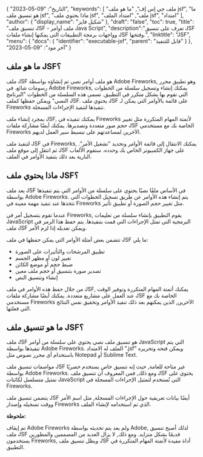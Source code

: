 {
"التاريخ": "09-05-2023",
  "keywords": [
"ملف جي إس إف",
"ما هو ملف jsf",
"ما هو تنسيق ملف jsf",
"ماذا يحتوي ملف jsf",
"ملف",
"امتداد الملف jsf",
"امتداد"
],
  "author": {
"display_name": "شكيل فايز"
},
"draft": "false",
"toc": true,
"title": "تنسيق ملف JSF - ملف أوامر Java Script",
  "description":"تعرف على تنسيق JSF وواجهات برمجة التطبيقات التي يمكنها إنشاء ملفات JSF وفتحها.",
"linktitle": "JSF",
  "menu": {
    "docs": {
      "identifier": "executable-jsf",
"parent": "قابل للتنفيذ"
}
},
"آخر مود": "09-05-2023"
}

## ما هو ملف JSF؟

ملف JSF هو ملف أوامر نصي تم إنشاؤه بواسطة Adobe Fireworks, وهو تطبيق محرر رسومات شائع. في Adobe Fireworks, يمكنك إنشاء وتسجيل سلسلة من الخطوات التي تقوم بها بشكل متكرر في التطبيق. تسمى هذه السلسلة من الخطوات "البرنامج النصي" ويمكن حفظها كملف JSF. يحتوي ملف JSF على قائمة بالأوامر التي يمكن لـ Fireworks تنفيذها لتنفيذ الإجراءات المسجلة.

بمجرد إنشاء ملف JSF, يمكنك تنفيذه في Fireworks لأتمتة المهام المتكررة مثل تغيير حجم صور متعددة وتصديرها. يمكنك أيضًا مشاركة ملفات JSF الخاصة بك مع مستخدمي Fireworks الآخرين لمساعدتهم على تبسيط سير العمل لديهم.

لتنفيذ ملف JSF في Fireworks, يمكنك الانتقال إلى قائمة الأوامر وتحديد "تشغيل الأمر". ثم انتقل إلى موقع ملف JSF على جهاز الكمبيوتر الخاص بك وحدده. ستقوم الألعاب النارية بعد ذلك بتنفيذ الأوامر في الملف.

## ماذا يحتوي ملف JSF؟

يعد ملف JSF في الأساس ملفًا نصيًا يحتوي على سلسلة من الأوامر التي يتم تنفيذها بواسطة Adobe Fireworks. يتم إنشاء هذه الأوامر عن طريق تسجيل الخطوات التي تتخذها عند تنفيذ مهمة معينة في Fireworks مثل تغيير حجم الصورة أو تطبيق تأثير.

عندما تقوم بتسجيل أمر في Fireworks, يقوم التطبيق بإنشاء سلسلة من تعليمات JavaScript البرمجية التي تمثل الإجراءات التي قمت بتنفيذها. يتم حفظ هذا الرمز في ملف JSF ويمكن تعديله إذا لزم الأمر.

تتضمن بعض أمثلة الأوامر التي يمكن حفظها في ملف JSF ما يلي:

- تطبيق المرشحات والتأثيرات على الصورة
- تغيير لون أو مظهر الجسم
- ضبط حجم أو موضع الكائن
- تصدير صورة بتنسيق أو حجم ملف معين
- إنشاء وتنسيق النص

من خلال حفظ هذه الأوامر في ملف JSF, يمكنك أتمتة المهام المتكررة وتوفير الوقت عند العمل على مشاريع متعددة. يمكنك أيضًا مشاركة ملفات JSF الخاصة بك مع مستخدمي Fireworks الآخرين, الذين يمكنهم بعد ذلك تنفيذ الأوامر وتحقيق نفس النتائج التي فعلتها.

## ما هو تنسيق ملف JSF؟

ملف JSF هو تنسيق ملف نصي يحتوي على سلسلة من أوامر JavaScript التي يتم تنفيذها بواسطة Adobe Fireworks. الملف له الامتداد ".jsf" ويمكن فتحه وتحريره باستخدام أي محرر نصوص مثل Notepad أو Sublime Text.

مواصفات تنسيق ملف JSF غير متاحة للعامة, حيث إنه تنسيق خاص يستخدم حصريًا بواسطة Adobe Fireworks. ومع ذلك, فمن المعروف أن تنسيق ملف JSF يحتوي على تمثيل متسلسل لكائنات JavaScript التي تُستخدم لتمثيل الإجراءات المسجلة في Fireworks.

يتضمن تنسيق ملف JSF أيضًا بيانات تعريفية حول الإجراءات المسجلة, مثل اسم الأمر ووقت تسجيله وإصدار Fireworks الذي تم استخدامه لإنشاء الملف.

**ملحوظة:**

تم إيقاف Adobe Fireworks ولم يعد يتم تحديثه بواسطة Adobe, لذلك أصبح تنسيق ملف JSF قديمًا بشكل متزايد. ومع ذلك, لا يزال العديد من المصممين والمطورين يستخدمون Fireworks, ويظل تنسيق ملف JSF أداة مفيدة لأتمتة المهام المتكررة في التطبيق.

